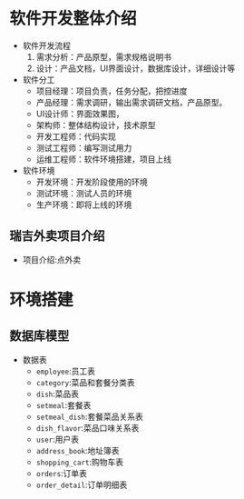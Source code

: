  # 软件开发整体介绍

- 软件开发流程
  1. 需求分析：产品原型，需求规格说明书
  2. 设计：产品文档，UI界面设计，数据库设计，详细设计等
- 软件分工
  - 项目经理：项目负责，任务分配，把控进度
  - 产品经理：需求调研，输出需求调研文档，产品原型。
  - UI设计师：界面效果图，
  - 架构师：整体结构设计，技术原型
  - 开发工程师：代码实现
  - 测试工程师：编写测试用力
  - 运维工程师：软件环境搭建，项目上线
- 软件环境
  - 开发环境：开发阶段使用的环境
  - 测试环境：测试人员的环境
  - 生产环境：即将上线的环境

## 瑞吉外卖项目介绍

- 项目介绍:点外卖

# 环境搭建

## 数据库模型

- 数据表
  - `employee`:员工表
  - `category`:菜品和套餐分类表
  - `dish`:菜品表
  - `setmeal`:套餐表
  - `setmeal_dish`:套餐菜品关系表
  - `dish_flavor`:菜品口味关系表
  - `user`:用户表
  - `address_book`:地址簿表
  - `shopping_cart`:购物车表
  - `orders`:订单表
  - `order_detail`:订单明细表
